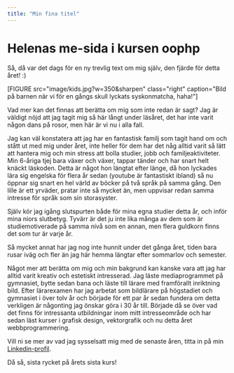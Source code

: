 ```yaml
---
title: "Min fina titel"
---
```

Helenas me-sida i kursen oophp
=========================

Så, då var det dags för en ny trevlig text om mig själv, den fjärde för detta året! :)

[FIGURE src="image/kids.jpg?w=350&sharpen" class="right" caption="Bild på barnen när vi för en gångs skull lyckats syskonmatcha, haha!"]


Vad mer kan det finnas att berätta om mig som inte redan är sagt? Jag är väldigt nöjd att jag tagit mig så här långt under läsåret, det har inte varit någon dans på rosor, men här är vi nu i alla fall.

Jag kan väl konstatera att jag har en fantastisk familj som tagit hand om och stått ut med mig under året, inte heller för dem har det någ alltid varit så lätt att hantera mig och min stress att bolla studier, jobb och familjeaktiviteter. Min 6-åriga tjej bara växer och växer, tappar tänder och har snart helt knäckt läskoden. Detta är något hon längtat efter länge, då hon lyckades lära sig engelska för flera år sedan (youtube är fantastiskt ibland) så nu öppnar sig snart en hel värld av böcker på två språk på samma gång. Den lille är ett yrväder, pratar inte så mycket än, men uppvisar redan samma intresse för språk som sin storasyster.

Själv kör jag igång slutspurten både för mina egna studier detta år, och inför mina niors slutbetyg. Tyvärr är det ju inte lika många av dem som är studiemotiverade på samma nivå som en annan, men flera guldkorn finns det som tur är varje år.

Så mycket annat har jag nog inte hunnit under det gånga året, tiden bara rusar iväg och fler än jag här hemma längtar efter sommarlov och semester.

Något mer att berätta om mig och min bakgrund kan kanske vara att jag har alltid varit kreativ och estetiskt intresserad. Jag läste mediaprogrammet på gymnasiet, bytte sedan bana och läste till lärare med framförallt inriktning bild. Efter lärarexamen har jag arbetat som bildlärare på högstadiet och gymnasiet i över tolv år och började för ett par år sedan fundera om detta verkligen är någonting jag önskar göra i 30 år till. Började då se över vad det finns för intressanta utbildningar inom mitt intresseområde och har sedan läst kurser i grafisk design, vektorgrafik och nu detta året webbprogrammering. 

Vill ni se mer av vad jag sysselsatt mig med de senaste åren, titta in på min [Linkedin-profil](https://www.linkedin.com/in/helena-is%C3%A5fj%C3%A4ll-0b2145178/).

Då så, sista rycket på årets sista kurs!
